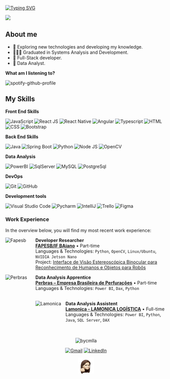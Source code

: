 [![Typing SVG](https://readme-typing-svg.herokuapp.com/?color=ffbb00&size=35&center=true&vCenter=true&width=1000&lines=Welcome!!+I+Hope+you+like+it+%3A%29)](https://git.io/typing-svg)

<img src="https://media.tenor.com/8tgG_KyJqqwAAAAi/happy-happy-happy-happy.gif" width="50" /> 

## About me
- 🚀 Exploring new technologies and developing my knowledge.
- 👩🏻‍🎓 Graduated in Systems Analysis and Development.
- 🌱 Full-Stack developer.
- 🧐 Data Analyst.

**What am I listening to?**

![spotify-github-profile](https://spotify-github-profile.kittinanx.com/api/view?uid=6p3x0gaaidm86aiu9fjd18ail&cover_image=true&theme=natemoo-re&show_offline=false&background_color=121212&interchange=false&bar_color=001eff&bar_color_cover=true)

## My Skills

**Front End Skills**

![JavaScript](https://img.shields.io/badge/-JavaScript-333333?style=flat&logo=javascript)
![React JS](https://img.shields.io/badge/-React-333333?style=flat&logo=react)
![React Native](https://img.shields.io/badge/-React%20Native-333333?style=flat&logo=react)
![Angular](https://img.shields.io/badge/-Angular-333333?style=flat&logo=angular)
![Typescript](https://img.shields.io/badge/-Typescript-333333?style=flat&logo=Typescript)
![HTML](https://img.shields.io/badge/-HTML-333333?style=flat&logo=HTML5)
![CSS](https://img.shields.io/badge/-CSS-333333?style=flat&logo=CSS3)
![Bootstrap](https://img.shields.io/badge/-Bootstrap-333333?style=flat&logo=Bootstrap)

**Back End Skills**

![Java](https://img.shields.io/badge/-java-333333?style=flat&logo=Java)
![Spring Boot](https://img.shields.io/badge/-SpringBoot-333333?style=flat&logo=spring)
![Python](https://img.shields.io/badge/-Python-333333?style=flat&logo=python)
![Node JS](https://img.shields.io/badge/-Node%20Js-333333?style=flat&logo=nodedotjs)
![OpenCV](https://img.shields.io/badge/-OpenCV-333333?style=flat&logo=opencv)

**Data Analysis**

![PowerBI](https://img.shields.io/badge/-Power%20BI-333333?style=flat&logo=PowerBI)
![SqlServer](https://img.shields.io/badge/-SQL%20Server-333333?style=flat&logo=sql)
![MySQL](https://img.shields.io/badge/-MySQL-333333?style=flat&logo=mysql)
![PostgreSql](https://img.shields.io/badge/-PostgreSql-333333?style=flat&logo=postgresql)

**DevOps**

![Git](https://img.shields.io/badge/-Git-333333?style=flat&logo=git)
![GitHub](https://img.shields.io/badge/-GitHub-333333?style=flat&logo=github)

**Development tools**

![Visual Studio Code](https://img.shields.io/badge/-Visual%20Studio%20Code-333333?style=flat&logo=visual-studio-code&logoColor=007ACC)
![Pycharm](https://img.shields.io/badge/-Pycharm-333333?style=flat&logo=pycharm)
![IntelliJ](https://img.shields.io/badge/-IntelliJ-333333?style=flat&logo=eclipse-ide&logo=intellijidea)
![Trello](https://img.shields.io/badge/-Trello-333333?style=flat&logo=trello&logoColor=007ACC)
![Figma](https://img.shields.io/badge/-Figma-333333?style=flat&logo=figma&logoColor=007ACC)

### Work Experience

In the overview below, you will find my most recent work experience:

[<img align="left" height="94px" width="94px" alt="Fapesb" src="https://encrypted-tbn0.gstatic.com/images?q=tbn:ANd9GcRC_6eGOTv9AVYdd1YejndwU3rZ6HczltV00Q&s"/>](https://www.google.com/url?sa=t&rct=j&q=&esrc=s&source=web&cd=&cad=rja&uact=8&ved=2ahUKEwiFkIzekcqIAxVWrJUCHUrDE5AQFnoECBgQAQ&url=https%3A%2F%2Fwww.fapesb.ba.gov.br%2F&usg=AOvVaw0wCz5-Y-w0D8FhBrkE_AN5&opi=89978449)

**Developer Researcher** \
[**FAPESB/IF BAiano**](https://www.google.com/url?sa=t&rct=j&q=&esrc=s&source=web&cd=&cad=rja&uact=8&ved=2ahUKEwiFkIzekcqIAxVWrJUCHUrDE5AQFnoECBgQAQ&url=https%3A%2F%2Fwww.fapesb.ba.gov.br%2F&usg=AOvVaw0wCz5-Y-w0D8FhBrkE_AN5&opi=89978449) • Part-time \
Languages & Technologies: `Python`, `OpenCV`, `Linux/Ubuntu`, `NVIDIA Jetson Nano`\
Project: [Interface de Visão Estereoscópica Binocular para Reconhecimento de Humanos e Objetos para Robôs](https://docs.google.com/document/d/12Tl71IPQWlvJHR8sy4wRUQWaGUAqsX01VTP6Cj0_ABg/edit?usp=sharing)
<br/>

[<img align="left" height="94px" width="94px" alt="Perbras" src="https://yt3.googleusercontent.com/ytc/AIdro_laBgmuFgDT8ojJ8ab-1qjqdtHMYMNFk8gl1aN0uyiRSA=s900-c-k-c0x00ffffff-no-rj"/>](https://www.google.com/url?sa=t&rct=j&q=&esrc=s&source=web&cd=&cad=rja&uact=8&ved=2ahUKEwjlncz7k8qIAxWGqpUCHVR_KDgQFnoECBwQAQ&url=https%3A%2F%2Fperbras.com.br%2F&usg=AOvVaw1YYaUQ9k4Hn4GNX4c0PbaX&opi=89978449)

**Data Analysis Apprentice** \
[**Perbras – Empresa Brasileira de Perfurações**](https://www.google.com/url?sa=t&rct=j&q=&esrc=s&source=web&cd=&cad=rja&uact=8&ved=2ahUKEwjlncz7k8qIAxWGqpUCHVR_KDgQFnoECBwQAQ&url=https%3A%2F%2Fperbras.com.br%2F&usg=AOvVaw1YYaUQ9k4Hn4GNX4c0PbaX&opi=89978449) • Part-time \
Languages & Technologies: `Power BI`, `Dax`, `Python`\
<br/>

[<img align="left" height="94px" width="94px" alt="Lamonica" src="https://grupolamonica.com.br/wp-content/uploads/2021/07/cropped-cropped-LOGO-LAMONICA-TRANSP-300x300.png"/>](https://grupolamonica.com.br/)

**Data Analysis Assistent** \
[**Lamonica - LAMONICA LOGÍSTICA**](https://grupolamonica.com.br/) • Full-time \
Languages & Technologies: `Power BI`, `Python`, `Java`, `SQL Server`, `DAX` \
<br/>
<br/>

<p align="center"> <img src="https://github-readme-stats.vercel.app/api?username=Bycmlla&show_icons=true&theme=chartreuse-dark" alt="bycmlla" />

<p align="left">
  <p align="center">
	<a href="mailto:by.cmlla0107@gmail.com"><img img src="https://img.shields.io/badge/gmail-%23EA4335.svg?style=plastic&logo=gmail&logoColor=white" alt="Gmail"/></a>
	<a href="https://www.linkedin.com/in/camila-de-aguiar-ti1808/"><img src="https://img.shields.io/badge/linkedin-%230A66C2.svg?style=plastic&logo=linkedin&logoColor=white" alt="LinkedIn"/></a>
</p>

  <div align="center">
<img src="https://github.com/bycmlla/bycmlla/blob/main/assets/eu.gif" width="50" /> 
    
</div>

